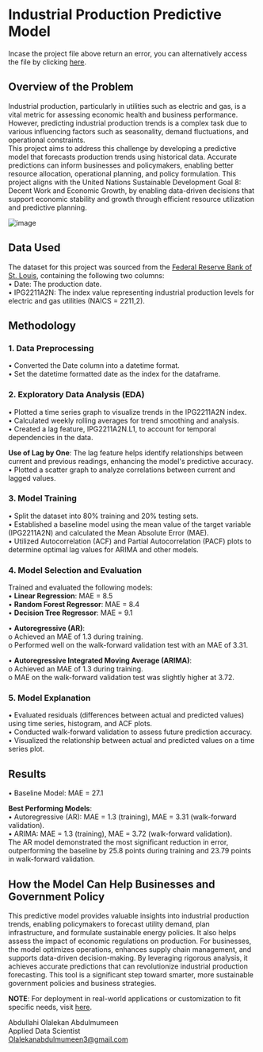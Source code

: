 # Industrial Production Predictive Model

Incase the project file above return an error, you can alternatively access the file by clicking [here](https://nbviewer.org/github/abdulmumeen-abdullahi/Industrial-Production-Predictive-Model/blob/main/Industrial%20Production%20Predictive%20Model.ipynb).

## Overview of the Problem <br/>
Industrial production, particularly in utilities such as electric and gas, is a vital metric for assessing economic health and business performance. However, predicting industrial production trends is a complex task due to various influencing factors such as seasonality, demand fluctuations, and operational constraints. <br/>
This project aims to address this challenge by developing a predictive model that forecasts production trends using historical data. Accurate predictions can inform businesses and policymakers, enabling better resource allocation, operational planning, and policy formulation.
This project aligns with the United Nations Sustainable Development Goal 8: Decent Work and Economic Growth, by enabling data-driven decisions that support economic stability and growth through efficient resource utilization and predictive planning.

![image](https://github.com/user-attachments/assets/8806c0b8-b3fd-4e46-b84f-59bd4af0eb86)

## Data Used <br/>
The dataset for this project was sourced from the [Federal Reserve Bank of St. Louis](https://fred.stlouisfed.org/series/IPG2211A2N), containing the following two columns: <br/>
•	Date: The production date. <br/>
•	IPG2211A2N: The index value representing industrial production levels for electric and gas utilities (NAICS = 2211,2).

## Methodology <br/>

### 1. Data Preprocessing <br/>
•  Converted the Date column into a datetime format. <br/>
•  Set the datetime formatted date as the index for the dataframe. <br/>

### 2. Exploratory Data Analysis (EDA) <br/>
•  Plotted a time series graph to visualize trends in the IPG2211A2N index. <br/>
•  Calculated weekly rolling averages for trend smoothing and analysis. <br/>
•  Created a lag feature, IPG2211A2N.L1, to account for temporal dependencies in the data.

**Use of Lag by One**: The lag feature helps identify relationships between current and previous readings, enhancing the model's predictive accuracy. <br/>
•  Plotted a scatter graph to analyze correlations between current and lagged values.

### 3. Model Training <br/>
•  Split the dataset into 80% training and 20% testing sets. <br/>
•  Established a baseline model using the mean value of the target variable (IPG2211A2N) and calculated the Mean Absolute Error (MAE). <br/>
•  Utilized Autocorrelation (ACF) and Partial Autocorrelation (PACF) plots to determine optimal lag values for ARIMA and other models.

### 4. Model Selection and Evaluation <br/>
Trained and evaluated the following models: <br/>
•	**Linear Regression**: MAE = 8.5 <br/>
•	**Random Forest Regressor**: MAE = 8.4 <br/>
•	**Decision Tree Regressor**: MAE = 9.1

•	**Autoregressive (AR)**: <br/>
o	Achieved an MAE of 1.3 during training. <br/>
o	Performed well on the walk-forward validation test with an MAE of 3.31.

•	**Autoregressive Integrated Moving Average (ARIMA)**: <br/>
o	Achieved an MAE of 1.3 during training. <br/>
o	MAE on the walk-forward validation test was slightly higher at 3.72.

### 5. Model Explanation <br/>
•  Evaluated residuals (differences between actual and predicted values) using time series, histogram, and ACF plots. <br/>
•  Conducted walk-forward validation to assess future prediction accuracy. <br/>
•  Visualized the relationship between actual and predicted values on a time series plot.

## Results <br/>
•  Baseline Model: MAE = 27.1

**Best Performing Models**: <br/>
•	Autoregressive (AR): MAE = 1.3 (training), MAE = 3.31 (walk-forward validation). <br/>
•	ARIMA: MAE = 1.3 (training), MAE = 3.72 (walk-forward validation). <br/>
The AR model demonstrated the most significant reduction in error, outperforming the baseline by 25.8 points during training and 23.79 points in walk-forward validation.

## How the Model Can Help Businesses and Government Policy <br/>
This predictive model provides valuable insights into industrial production trends, enabling policymakers to forecast utility demand, plan infrastructure, and formulate sustainable energy policies. It also helps assess the impact of economic regulations on production. For businesses, the model optimizes operations, enhances supply chain management, and supports data-driven decision-making. By leveraging rigorous analysis, it achieves accurate predictions that can revolutionize industrial production forecasting. This tool is a significant step toward smarter, more sustainable government policies and business strategies.

**NOTE**: For deployment in real-world applications or customization to fit specific needs, visit [here](https://github.com/abdulmumeen-abdullahi/Industrial-Production-Predictive-Model-File).

Abdullahi Olalekan Abdulmumeen <br/>
Applied Data Scientist <br/>
Olalekanabdulmumeen3@gmail.com
